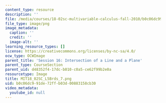 ```yaml
---
content_type: resource
description: ''
file: /media/courses/18-02sc-multivariable-calculus-fall-2010/b0c06dc991de72ffb03d00883158cb30_MIT18_02SC_L5Brds_7.png
file_type: image/png
image_metadata:
  caption: ''
  credit: ''
  image-alt: ''
learning_resource_types: []
license: https://creativecommons.org/licenses/by-nc-sa/4.0/
ocw_type: OCWImage
parent_title: 'Session 16: Intersection of a Line and a Plane'
parent_type: CourseSection
parent_uid: d48352f4-17dc-b010-c0a5-ce62f99b2e0a
resourcetype: Image
title: MIT18_02SC_L5Brds_7.png
uid: b0c06dc9-91de-72ff-b03d-00883158cb30
video_metadata:
  youtube_id: null
---
```


